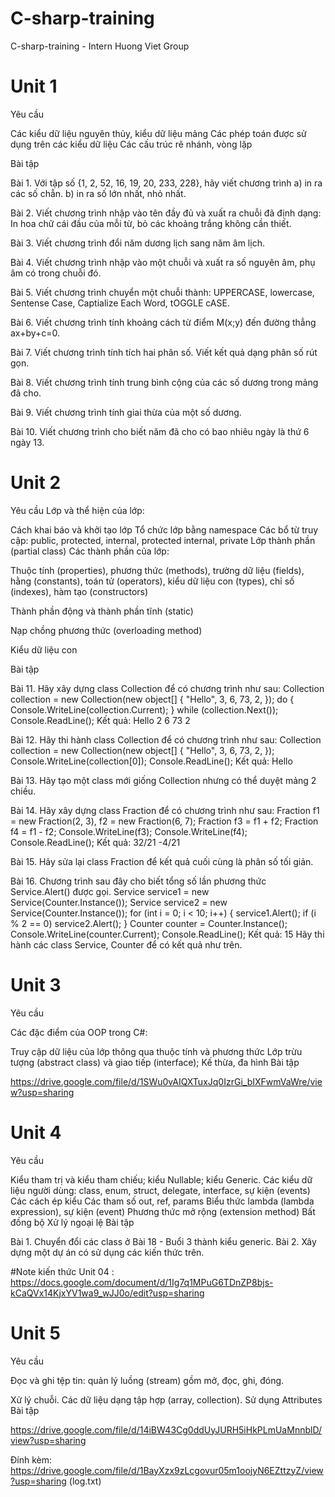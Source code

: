 # C-sharp-training
C-sharp-training - Intern Huong Viet Group

# Unit 1
Yêu cầu

Các kiểu dữ liệu nguyên thủy, kiểu dữ liệu mảng
Các phép toán được sử dụng trên các kiểu dữ liệu
Các cấu trúc rẽ nhánh, vòng lặp

Bài tập

Bài 1. Với tập số {1, 2, 52, 16, 19, 20, 233, 228}, hãy viết chương trình
a) in ra các số chẵn.
b) in ra số lớn nhất, nhỏ nhất.

Bài 2. Viết chương trình nhập vào tên đầy đủ và xuất ra chuỗi đã định dạng: In hoa chữ cái đầu của mỗi từ, bỏ các khoảng trắng không cần thiết.

Bài 3. Viết chương trình đổi năm dương lịch sang năm âm lịch.

Bài 4. Viết chương trình nhập vào một chuỗi và xuất ra số nguyên âm, phụ âm có trong chuỗi đó.

Bài 5. Viết chương trình chuyển một chuỗi thành: UPPERCASE, lowercase, Sentense Case, Captialize Each Word, tOGGLE cASE.

Bài 6. Viết chương trình tính khoảng cách từ điểm M(x;y) đến đường thẳng ax+by+c=0.

Bài 7. Viết chương trình tính tích hai phân số. Viết kết quả dạng phân số rút gọn.

Bài 8. Viết chương trình tính trung bình cộng của các số dương trong mảng đã cho.

Bài 9. Viết chương trình tính giai thừa của một số dương.

Bài 10. Viết chương trình cho biết năm đã cho có bao nhiêu ngày là thứ 6 ngày 13.

# Unit 2
Yêu cầu
Lớp và thể hiện của lớp:

Cách khai báo và khởi tạo lớp
Tổ chức lớp bằng namespace
Các bổ từ truy cập: public, protected, internal, protected internal, private
Lớp thành phần (partial class)
Các thành phần của lớp:

Thuộc tính (properties), phương thức (methods), trường dữ liệu (fields), hằng (constants), toán tử (operators), kiểu dữ liệu con (types), chỉ số (indexes), hàm tạo (constructors)

Thành phần động và thành phần tĩnh (static)

Nạp chồng phương thức (overloading method)

Kiểu dữ liệu con

Bài tập

Bài 11. Hãy xây dựng class Collection để có chương trình như sau:
Collection collection = new Collection(new object[] { "Hello", 3, 6, 73, 2, });
do
{
Console.WriteLine(collection.Current);
} while (collection.Next());
Console.ReadLine();
Kết quả:
Hello
2
6
73
2

Bài 12. Hãy thi hành class Collection để có chương trình như sau:
Collection collection = new Collection(new object[] { "Hello", 3, 6, 73, 2, });
Console.WriteLine(collection[0]);
Console.ReadLine();
Kết quả:
Hello

Bài 13. Hãy tạo một class mới giống Collection nhưng có thể duyệt mảng 2 chiều.

Bài 14. Hãy xây dựng class Fraction để có chương trình như sau:
Fraction f1 = new Fraction(2, 3), f2 = new Fraction(6, 7);
Fraction f3 = f1 + f2;
Fraction f4 = f1 - f2;
Console.WriteLine(f3);
Console.WriteLine(f4);
Console.ReadLine();
Kết quả:
32/21
-4/21

Bài 15. Hãy sửa lại class Fraction để kết quả cuối cùng là phân số tối giản.

Bài 16. Chương trình sau đây cho biết tổng số lần phương thức Service.Alert() được gọi.
Service service1 = new Service(Counter.Instance());
Service service2 = new Service(Counter.Instance());
for (int i = 0; i < 10; i++)
{
service1.Alert();
if (i % 2 == 0) service2.Alert();
}
Counter counter = Counter.Instance();
Console.WriteLine(counter.Current);
Console.ReadLine();
Kết quả:
15
Hãy thi hành các class Service, Counter để có kết quả như trên.

# Unit 3
Yêu cầu

Các đặc điểm của OOP trong C#:

Truy cập dữ liệu của lớp thông qua thuộc tính và phương thức
Lớp trừu tượng (abstract class) và giao tiếp (interface);
Kế thừa, đa hình
Bài tập

https://drive.google.com/file/d/1SWu0vAIQXTuxJq0IzrGi_bIXFwmVaWre/view?usp=sharing

# Unit 4
Yêu cầu

Kiểu tham trị và kiểu tham chiếu; kiểu Nullable; kiểu Generic.
Các kiểu dữ liệu người dùng: class, enum, struct, delegate, interface, sự kiện (events)
Các cách ép kiểu
Các tham số out, ref, params
Biểu thức lambda (lambda expression), sự kiện (event)
Phương thức mở rộng (extension method)
Bất đồng bộ
Xử lý ngoại lệ
Bài tập

Bài 1. Chuyển đổi các class ở Bài 18 - Buổi 3 thành kiểu generic.
Bài 2. Xây dựng một dự án có sử dụng các kiến thức trên.

#Note kiến thức Unit 04 : https://docs.google.com/document/d/1Ig7q1MPuG6TDnZP8bjs-kCaQVx14KjxYV1wa9_wJJ0o/edit?usp=sharing

# Unit 5
Yêu cầu

Đọc và ghi tệp tin: quản lý luồng (stream) gồm mở, đọc, ghi, đóng.

Xử lý chuỗi.
Các dữ liệu dạng tập hợp (array, collection).
Sử dụng Attributes
Bài tập

https://drive.google.com/file/d/14iBW43Cg0ddUyJURH5iHkPLmUaMnnblD/view?usp=sharing

Đính kèm: https://drive.google.com/file/d/1BayXzx9zLcgovur05m1oojyN6EZttzyZ/view?usp=sharing (log.txt)
